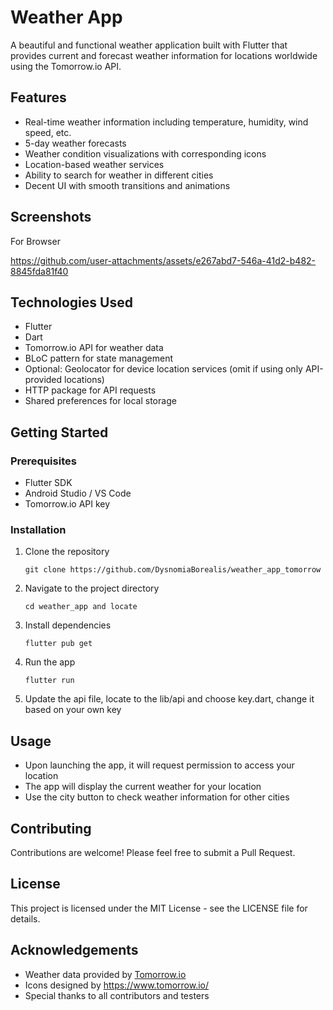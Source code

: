 # Weather App

A beautiful and functional weather application built with Flutter that provides current and forecast weather information for locations worldwide using the Tomorrow.io API.

## Features

- Real-time weather information including temperature, humidity, wind speed, etc.
- 5-day weather forecasts
- Weather condition visualizations with corresponding icons
- Location-based weather services
- Ability to search for weather in different cities
- Decent UI with smooth transitions and animations
  
## Screenshots

For Browser

https://github.com/user-attachments/assets/e267abd7-546a-41d2-b482-8845fda81f40


## Technologies Used

- Flutter
- Dart
- Tomorrow.io API for weather data
- BLoC pattern for state management
- Optional: Geolocator for device location services (omit if using only API-provided locations)
- HTTP package for API requests
- Shared preferences for local storage

## Getting Started

### Prerequisites

- Flutter SDK
- Android Studio / VS Code
- Tomorrow.io API key

### Installation

1. Clone the repository
   ```
   git clone https://github.com/DysnomiaBorealis/weather_app_tomorrow
   ```

2. Navigate to the project directory
   ```
   cd weather_app and locate 
   ```

3. Install dependencies
   ```
   flutter pub get
   ```

4. Run the app
   ```
   flutter run
   ```

5. Update the api file, locate to the lib/api and choose key.dart, change it based on your own key

## Usage

- Upon launching the app, it will request permission to access your location
- The app will display the current weather for your location
- Use the city button to check weather information for other cities

## Contributing

Contributions are welcome! Please feel free to submit a Pull Request.

## License

This project is licensed under the MIT License - see the LICENSE file for details.

## Acknowledgements

- Weather data provided by [Tomorrow.io](https://www.tomorrow.io/)
- Icons designed by https://www.tomorrow.io/
- Special thanks to all contributors and testers
